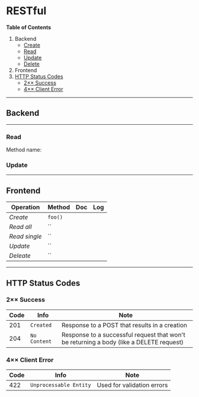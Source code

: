 # RESTful

**Table of Contents**

1. Backend
   * [Create]()
   * [Read](#read)
    * [Update](#update)
    * [Delete]()
2. Frontend
3. [HTTP Status Codes](#http-status-codes)
    * [2×× Success](#2-success)
    * [4×× Client Error](#4-client-error)


---

## Backend

---

### Read
Method name: 


### Update

---

## Frontend

| Operation | Method | Doc | Log |
| --------- | ------ | --- | --- |
|  *Create* | `foo()` | | |
|  *Read all* | `` | | |
|  *Read single* | `` | | |
|  *Update* | `` | | |
|  *Deleate* | `` | | |

---

## HTTP Status Codes

### 2×× Success
| Code | Info | Note |
| ---- | ---- | ---- |
| 201 | `Created` | Response to a POST that results in a creation |
| 204 | `No Content` | Response to a successful request that won't be returning a body (like a DELETE request) |


### 4×× Client Error
| Code | Info | Note |
| ---- | ---- | ---- |
| 422 | `Unprocessable Entity` | Used for validation errors |
